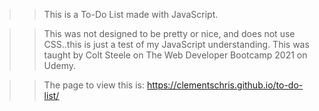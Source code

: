 >> This is a To-Do List made with JavaScript.

>> This was not designed to be pretty or nice, and does not use CSS..this is just a test of my JavaScript understanding. This was taught by Colt Steele on The Web Developer Bootcamp 2021 on Udemy.

>> The page to view this is: https://clementschris.github.io/to-do-list/